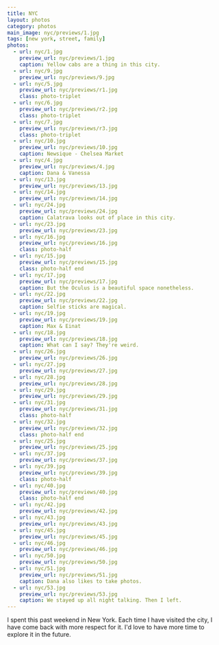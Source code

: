 ```yaml
---
title: NYC
layout: photos
category: photos
main_image: nyc/previews/1.jpg
tags: [new york, street, family]
photos:
  - url: nyc/1.jpg
    preview_url: nyc/previews/1.jpg
    caption: Yellow cabs are a thing in this city.
  - url: nyc/9.jpg
    preview_url: nyc/previews/9.jpg
  - url: nyc/5.jpg
    preview_url: nyc/previews/r1.jpg
    class: photo-triplet
  - url: nyc/6.jpg
    preview_url: nyc/previews/r2.jpg
    class: photo-triplet
  - url: nyc/7.jpg
    preview_url: nyc/previews/r3.jpg
    class: photo-triplet
  - url: nyc/10.jpg
    preview_url: nyc/previews/10.jpg
    caption: Newsique - Chelsea Market
  - url: nyc/4.jpg
    preview_url: nyc/previews/4.jpg
    caption: Dana & Vanessa
  - url: nyc/13.jpg
    preview_url: nyc/previews/13.jpg
  - url: nyc/14.jpg
    preview_url: nyc/previews/14.jpg
  - url: nyc/24.jpg
    preview_url: nyc/previews/24.jpg
    caption: Calatrava looks out of place in this city.
  - url: nyc/23.jpg
    preview_url: nyc/previews/23.jpg
  - url: nyc/16.jpg
    preview_url: nyc/previews/16.jpg
    class: photo-half
  - url: nyc/15.jpg
    preview_url: nyc/previews/15.jpg
    class: photo-half end
  - url: nyc/17.jpg
    preview_url: nyc/previews/17.jpg
    caption: But the Oculus is a beautiful space nonetheless.
  - url: nyc/22.jpg
    preview_url: nyc/previews/22.jpg
    caption: Selfie sticks are magical.
  - url: nyc/19.jpg
    preview_url: nyc/previews/19.jpg
    caption: Max & Einat
  - url: nyc/18.jpg
    preview_url: nyc/previews/18.jpg
    caption: What can I say? They're weird.
  - url: nyc/26.jpg
    preview_url: nyc/previews/26.jpg
  - url: nyc/27.jpg
    preview_url: nyc/previews/27.jpg
  - url: nyc/28.jpg
    preview_url: nyc/previews/28.jpg
  - url: nyc/29.jpg
    preview_url: nyc/previews/29.jpg
  - url: nyc/31.jpg
    preview_url: nyc/previews/31.jpg
    class: photo-half
  - url: nyc/32.jpg
    preview_url: nyc/previews/32.jpg
    class: photo-half end
  - url: nyc/25.jpg
    preview_url: nyc/previews/25.jpg
  - url: nyc/37.jpg
    preview_url: nyc/previews/37.jpg
  - url: nyc/39.jpg
    preview_url: nyc/previews/39.jpg
    class: photo-half
  - url: nyc/40.jpg
    preview_url: nyc/previews/40.jpg
    class: photo-half end
  - url: nyc/42.jpg
    preview_url: nyc/previews/42.jpg
  - url: nyc/43.jpg
    preview_url: nyc/previews/43.jpg
  - url: nyc/45.jpg
    preview_url: nyc/previews/45.jpg
  - url: nyc/46.jpg
    preview_url: nyc/previews/46.jpg
  - url: nyc/50.jpg
    preview_url: nyc/previews/50.jpg
  - url: nyc/51.jpg
    preview_url: nyc/previews/51.jpg
    caption: Dana also likes to take photos.
  - url: nyc/53.jpg
    preview_url: nyc/previews/53.jpg
    caption: We stayed up all night talking. Then I left.
---
```

I spent this past weekend in New York. Each time I have visited the city, I have come back with more respect for it. I'd love to have more time to explore it in the future.
